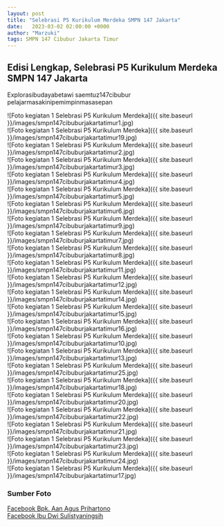 ```yaml
---
layout: post
title: "Selebrasi P5 Kurikulum Merdeka SMPN 147 Jakarta"
date:   2023-03-02 02:00:00 +0000
author: "Marzuki"
tags: SMPN 147 Cibubur Jakarta Timur
---
```

## Edisi Lengkap, Selebrasi P5 Kurikulum Merdeka SMPN 147 Jakarta

Explorasibudayabetawi saemtuz147cibubur pelajarmasakinipemimpinmasasepan

![Foto kegiatan 1 Selebrasi P5 Kurikulum Merdeka]({{ site.baseurl }}/images/smpn147cibuburjakartatimur1.jpg)
<br>
![Foto kegiatan 1 Selebrasi P5 Kurikulum Merdeka]({{ site.baseurl }}/images/smpn147cibuburjakartatimur19.jpg)
<br>
![Foto kegiatan 1 Selebrasi P5 Kurikulum Merdeka]({{ site.baseurl }}/images/smpn147cibuburjakartatimur2.jpg)
<br>
![Foto kegiatan 1 Selebrasi P5 Kurikulum Merdeka]({{ site.baseurl }}/images/smpn147cibuburjakartatimur3.jpg)
<br>
![Foto kegiatan 1 Selebrasi P5 Kurikulum Merdeka]({{ site.baseurl }}/images/smpn147cibuburjakartatimur4.jpg)
<br>
![Foto kegiatan 1 Selebrasi P5 Kurikulum Merdeka]({{ site.baseurl }}/images/smpn147cibuburjakartatimur5.jpg)
<br>
![Foto kegiatan 1 Selebrasi P5 Kurikulum Merdeka]({{ site.baseurl }}/images/smpn147cibuburjakartatimur6.jpg)
<br>
![Foto kegiatan 1 Selebrasi P5 Kurikulum Merdeka]({{ site.baseurl }}/images/smpn147cibuburjakartatimur9.jpg)
<br>
![Foto kegiatan 1 Selebrasi P5 Kurikulum Merdeka]({{ site.baseurl }}/images/smpn147cibuburjakartatimur7.jpg)
<br>
![Foto kegiatan 1 Selebrasi P5 Kurikulum Merdeka]({{ site.baseurl }}/images/smpn147cibuburjakartatimur8.jpg)
<br>
![Foto kegiatan 1 Selebrasi P5 Kurikulum Merdeka]({{ site.baseurl }}/images/smpn147cibuburjakartatimur11.jpg)
<br>
![Foto kegiatan 1 Selebrasi P5 Kurikulum Merdeka]({{ site.baseurl }}/images/smpn147cibuburjakartatimur12.jpg)
<br>
![Foto kegiatan 1 Selebrasi P5 Kurikulum Merdeka]({{ site.baseurl }}/images/smpn147cibuburjakartatimur14.jpg)
<br>
![Foto kegiatan 1 Selebrasi P5 Kurikulum Merdeka]({{ site.baseurl }}/images/smpn147cibuburjakartatimur15.jpg)
<br>
![Foto kegiatan 1 Selebrasi P5 Kurikulum Merdeka]({{ site.baseurl }}/images/smpn147cibuburjakartatimur16.jpg)
<br>
![Foto kegiatan 1 Selebrasi P5 Kurikulum Merdeka]({{ site.baseurl }}/images/smpn147cibuburjakartatimur10.jpg)
<br>
![Foto kegiatan 1 Selebrasi P5 Kurikulum Merdeka]({{ site.baseurl }}/images/smpn147cibuburjakartatimur13.jpg)
<br>
![Foto kegiatan 1 Selebrasi P5 Kurikulum Merdeka]({{ site.baseurl }}/images/smpn147cibuburjakartatimur25.jpg)
<br>
![Foto kegiatan 1 Selebrasi P5 Kurikulum Merdeka]({{ site.baseurl }}/images/smpn147cibuburjakartatimur18.jpg)
<br>
![Foto kegiatan 1 Selebrasi P5 Kurikulum Merdeka]({{ site.baseurl }}/images/smpn147cibuburjakartatimur20.jpg)
<br>
![Foto kegiatan 1 Selebrasi P5 Kurikulum Merdeka]({{ site.baseurl }}/images/smpn147cibuburjakartatimur22.jpg)
<br>
![Foto kegiatan 1 Selebrasi P5 Kurikulum Merdeka]({{ site.baseurl }}/images/smpn147cibuburjakartatimur21.jpg)
<br>
![Foto kegiatan 1 Selebrasi P5 Kurikulum Merdeka]({{ site.baseurl }}/images/smpn147cibuburjakartatimur23.jpg)
<br>
![Foto kegiatan 1 Selebrasi P5 Kurikulum Merdeka]({{ site.baseurl }}/images/smpn147cibuburjakartatimur24.jpg)
<br>
![Foto kegiatan 1 Selebrasi P5 Kurikulum Merdeka]({{ site.baseurl }}/images/smpn147cibuburjakartatimur17.jpg)
<br>

### Sumber Foto

<a href="https://m.facebook.com/story.php?story_fbid=pfbid09qCKUU5eDthCNeRWDhvBbYcJUzCZBvJCMZeQjTYsAUmdjLQbQ9Eqckoaia8B2a36l&id=100013523891388&mibextid=Nif5oz" target="_blank">Facebook Bpk. Aan Agus Prihartono</a>
<br>
<a href="https://m.facebook.com/story.php?story_fbid=pfbid097azdFXWWgjzQNjrzhoJqtk2Ui25amzXzPHwmnr965PvQEBqWXK22iJjZvCMWripl&id=100071403407134&mibextid=Nif5oz" target="_blank">Facebook Ibu Dwi Sulistyaningsih</a>

